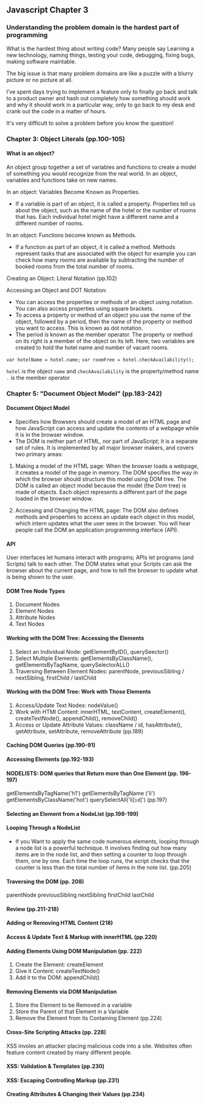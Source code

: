 ## Javascript Chapter 3

### Understanding the problem domain is the hardest part of programming

What is the hardest thing about writing code? Many people say Learning a new technology, naming things, testing your code, debugging, fixing bugs, making software maintable.

The big issue is that many problem domains are like a puzzle with a blurry picture or no picture at all.

I’ve spent days trying to implement a feature only to finally go back and talk to a product owner and hash out completely how something should work and why it should work in a particular way, only to go back to my desk and crank out the code in a matter of hours.

It's very difficult to solve a problem before you know the question!

### Chapter 3: Object Literals (pp.100-105)

#### What is an object?

An object group together a set of variables and functions to create a model of something you would recognize from the real world. In an object, variables and functions take on new names.

In an object: Variables Become Known as Properties.
- If a variable is part of an object, it is called a property. Properties tell us about the object, such as the name of the hotel or the number of rooms that has. Each individual hotel might have a different name and a different number of rooms.

In an object: Functions become known as Methods.
- If a function as part of an object, it is called a method. Methods represent tasks that are associated with the object for example you can check how many rooms are available by subtracting the number of booked rooms from the total number of rooms.

Creating an Object: Literal  Notation (pp.102)

Accessing an Object and DOT Notation:
- You can access the properties or methods of an object using.notation. You can also access properties using square brackets.
- To access a property or method of an object you use the name of the object, followed by a period, then the name of the property or method you want to access. This is known as dot notation.
- The period is known as the member operator. The property or method on its right is a member of the object on its left. Here, two variables are created to hold the hotel name and number of vacant rooms.

``var hotelName = hotel.name;``
``var roomFree = hotel.checkAvailability();``

``hotel`` is the object
``name`` and ``checkAvailability`` is the property/method name
`.` is the member operator

### Chapter 5: "Document Object Model" (pp.183-242)

#### Document Object Model

- Specifies how Browsers should create a model of an HTML page and how JavaScript can access and update the contents of a webpage while it is in the browser window.
- The DOM is neither part of HTML, nor part of JavaScript; it is a separate set of rules. It is implemented by all major browser makers, and covers two primary areas:

1) Making a model of the HTML page: When the browser loads a webpage, it creates a model of the page in memory. The DOM specifies the way in which the browser should structure this model using DOM tree. The DOM is called an object model because the model (the Dom tree) is made of objects. Each object represents a different part of the page loaded in the browser window.

2) Accessing and Changing the HTML page: The DOM also defines methods and properties to access an update each object in this model, which intern updates what the user sees in the browser. You will hear people call the DOM an application programming interface (API).

#### API

User interfaces let humans interact with programs; APIs let programs (and Scripts) talk to each other. The DOM states what your Scripts can ask the browser about the current page, and how to tell the browser to update what is being shown to the user.

#### DOM Tree Node Types

1) Document Nodes
2) Element Nodes
3) Attribute Nodes
4) Text Nodes

#### Working with the DOM Tree: Accessing the Elements

1) Select an Individual Node: getElementByID(), querySeector()
2) Select Multiple Elements: getElementsByClassName(), getElementsByTagName, querySelectorALL()
3) Traversing Between Element Nodes: parentNode, previousSibling / nextSibling, firstChild / lastChild

#### Working with the DOM Tree: Work with Those Elements

1) Access/Update Text Nodes: nodeValue()
2) Work with HTMl Content: innerHTML, textContent, createElement(), createTextNode(), appendChild(), removeChild()
3) Access or Update Attribute Values: className / id, hasAttribute(), getAttribute, setAttribute, removeAttribute (pp.189)

#### Caching DOM Queries (pp.190-91)

#### Accessing Elements (pp.192-193)

#### NODELISTS: DOM queries that Return more than One Element (pp. 196-197)

getElementsByTagName('h1')
getElementsByTagName ('li')
getElementsByClassName('hot')
querySelectAll('li[``id``]') (pp.197)

#### Selecting an Element from a NodeList (pp.198-199)

#### Looping Through a NodeList

- If you Want to apply the same code numerous elements, looping through a node list is a powerful technique. It involves finding out how many items are in the node list, and then setting a counter to loop through them, one by one. Each time the loop runs, the script checks that the counter is less than the total number of items in the note list. (pp.205)

#### Traversing the DOM (pp. 208)

parentNode
previousSibling
nextSibling
firstChild
lastChild 

#### Review (pp.211-218)

#### Adding or Removing HTML Content (218)

#### Access & Update Text & Markup with innerHTML (pp.220)

#### Adding Elements Using DOM Manipulation (pp. 222)

1) Create the Element: createElement
2) Give it Content: createTextNode()
3) Add it to the DOM: appendChild()

#### Removing Elements via DOM Manipulation 

1) Store the Element to be Removed in a variable
2) Store the Parent of that Element in a Variable
3) Remove the Element from its Containing Element (pp.224)

#### Cross-Site Scripting Attacks (pp. 228)

XSS involes an attacker placing malicious code into a site. Websites often feature content created by many different people. 

#### XSS: Validation & Templates (pp.230)

#### XSS: Escaping Controlling Markup (pp.231)

#### Creating Attributes & Changing their Values (pp.234)




